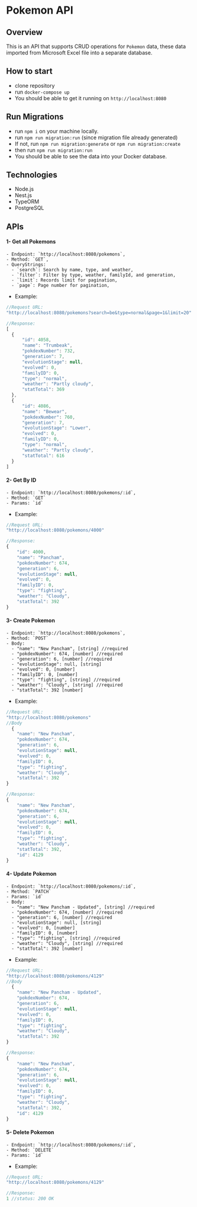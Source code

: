 # Pokemon API

## Overview
This is an API that supports CRUD operations for `Pokemon` data, these data imported from Microsoft Excel file into a separate database.

## How to start

- clone repository
- run `docker-compose up`
- You should be able to get it running on `http://localhost:8080`

## Run Migrations

- run `npm i` on your machine locally.
- run `npm run migration:run` (since migration file already generated)
- If not, run `npm run migration:generate` or `npm run migration:create`
- then run `npm run migration:run`
- You should be able to see the data into your Docker database.

## Technologies

- Node.js
- Nest.js
- TypeORM
- PostgreSQL

## APIs

#### 1- Get all Pokemons
    - Endpoint: `http://localhost:8080/pokemons`,
    - Method: `GET`,
    - QueryStrings:
      - `search`: Search by name, type, and weather,
      - `filter`: Filter by type, weather, familyId, and generation,
      - `limit`: Records limit for pagination,
      - `page`: Page number for pagination,
  
  - Example:

  ```javascript
  //Request URL:
  "http://localhost:8080/pokemons?search=be&type=normal&page=1&limit=20"

  //Response:
  [
    {
        "id": 4058,
        "name": "Trumbeak",
        "pokdexNumber": 732,
        "generation": 7,
        "evolutionStage": null,
        "evolved": 0,
        "familyID": 0,
        "type": "normal",
        "weather": "Partly cloudy",
        "statTotal": 369
    },
    {
        "id": 4086,
        "name": "Bewear",
        "pokdexNumber": 760,
        "generation": 7,
        "evolutionStage": "Lower",
        "evolved": 0,
        "familyID": 0,
        "type": "normal",
        "weather": "Partly cloudy",
        "statTotal": 616
    }
  ]

  ```

#### 2- Get By ID
    - Endpoint: `http://localhost:8080/pokemons/:id`,
    - Method: `GET`
    - Params: `id`
  
  - Example:

  ```javascript
  //Request URL:
  "http://localhost:8080/pokemons/4000"

  //Response:
  {
      "id": 4000,
      "name": "Pancham",
      "pokdexNumber": 674,
      "generation": 6,
      "evolutionStage": null,
      "evolved": 0,
      "familyID": 0,
      "type": "fighting",
      "weather": "Cloudy",
      "statTotal": 392
  }

  ```

#### 3- Create Pokemon

    - Endpoint: `http://localhost:8080/pokemons`,
    - Method: `POST`
    - Body:
      - "name": "New Pancham", [string] //required
      - "pokdexNumber": 674, [number] //required
      - "generation": 6, [number] //required
      - "evolutionStage": null, [string]
      - "evolved": 0, [number]
      - "familyID": 0, [number]
      - "type": "fighting", [string] //required
      - "weather": "Cloudy", [string] //required
      - "statTotal": 392 [number]
  
  - Example:

  ```javascript
  //Request URL:
  "http://localhost:8080/pokemons"
  //Body
    {
      "name": "New Pancham",
      "pokdexNumber": 674,
      "generation": 6,
      "evolutionStage": null,
      "evolved": 0,
      "familyID": 0,
      "type": "fighting",
      "weather": "Cloudy",
      "statTotal": 392
  }

  //Response:
  {
      "name": "New Pancham",
      "pokdexNumber": 674,
      "generation": 6,
      "evolutionStage": null,
      "evolved": 0,
      "familyID": 0,
      "type": "fighting",
      "weather": "Cloudy",
      "statTotal": 392,
      "id": 4129
  }

  ```

#### 4- Update Pokemon

    - Endpoint: `http://localhost:8080/pokemons/:id`,
    - Method: `PATCH`
    - Params: `id`
    - Body:
      - "name": "New Pancham - Updated", [string] //required
      - "pokdexNumber": 674, [number] //required
      - "generation": 6, [number] //required
      - "evolutionStage": null, [string]
      - "evolved": 0, [number]
      - "familyID": 0, [number]
      - "type": "fighting", [string] //required
      - "weather": "Cloudy", [string] //required
      - "statTotal": 392 [number]
  
  - Example:

  ```javascript
  //Request URL:
  "http://localhost:8080/pokemons/4129"
  //Body
    {
      "name": "New Pancham - Updated",
      "pokdexNumber": 674,
      "generation": 6,
      "evolutionStage": null,
      "evolved": 0,
      "familyID": 0,
      "type": "fighting",
      "weather": "Cloudy",
      "statTotal": 392
  }

  //Response:
  {
      "name": "New Pancham",
      "pokdexNumber": 674,
      "generation": 6,
      "evolutionStage": null,
      "evolved": 0,
      "familyID": 0,
      "type": "fighting",
      "weather": "Cloudy",
      "statTotal": 392,
      "id": 4129
  }

  ```

#### 5- Delete Pokemon

    - Endpoint: `http://localhost:8080/pokemons/:id`,
    - Method: `DELETE`
    - Params: `id`
  
  - Example:

  ```javascript
  //Request URL:
  "http://localhost:8080/pokemons/4129"

  //Response:
  1 //status: 200 OK

  ```